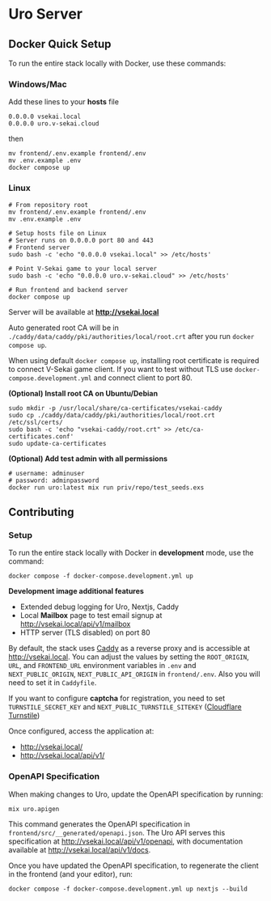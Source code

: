 # Uro Server
## Docker Quick Setup

To run the entire stack locally with Docker, use these commands:

### Windows/Mac

Add these lines to your **hosts** file
```
0.0.0.0 vsekai.local
0.0.0.0 uro.v-sekai.cloud
```
then
```
mv frontend/.env.example frontend/.env
mv .env.example .env
docker compose up
```
### Linux
```
# From repository root
mv frontend/.env.example frontend/.env
mv .env.example .env

# Setup hosts file on Linux
# Server runs on 0.0.0.0 port 80 and 443
# Frontend server
sudo bash -c 'echo "0.0.0.0 vsekai.local" >> /etc/hosts'

# Point V-Sekai game to your local server
sudo bash -c 'echo "0.0.0.0 uro.v-sekai.cloud" >> /etc/hosts'

# Run frontend and backend server
docker compose up
```

Server will be available at **http://vsekai.local**

Auto generated root CA will be in `./caddy/data/caddy/pki/authorities/local/root.crt` after you run `docker compose up`.

When using default `docker compose up`, installing root certificate is required to connect V-Sekai game client. 
If you want to test without TLS use `docker-compose.development.yml` and connect client to port 80.

**(Optional) Install root CA on Ubuntu/Debian**
```
sudo mkdir -p /usr/local/share/ca-certificates/vsekai-caddy
sudo cp ./caddy/data/caddy/pki/authorities/local/root.crt /etc/ssl/certs/
sudo bash -c 'echo "vsekai-caddy/root.crt" >> /etc/ca-certificates.conf'
sudo update-ca-certificates
```

**(Optional) Add test admin with all permissions**
```
# username: adminuser
# password: adminpassword
docker run uro:latest mix run priv/repo/test_seeds.exs
```

## Contributing

### Setup

To run the entire stack locally with Docker in **development** mode, use the command:
```
docker compose -f docker-compose.development.yml up
```
**Development image additional features**
- Extended debug logging for Uro, Nextjs, Caddy
- Local **Mailbox** page to test email signup at http://vsekai.local/api/v1/mailbox
- HTTP server (TLS disabled) on port 80

By default, the stack uses [Caddy](https://caddyserver.com/) as a reverse proxy and is accessible at http://vsekai.local. You can adjust the values by setting the `ROOT_ORIGIN`, `URL`, and `FRONTEND_URL` environment variables in `.env` and `NEXT_PUBLIC_ORIGIN`, `NEXT_PUBLIC_API_ORIGIN` in `frontend/.env`. Also you will need to set it in `Caddyfile`.

If you want to configure **captcha** for registration, you need to set `TURNSTILE_SECRET_KEY` and `NEXT_PUBLIC_TURNSTILE_SITEKEY` ([Cloudflare Turnstile](https://developers.cloudflare.com/turnstile/get-started/))

Once configured, access the application at:
- http://vsekai.local/
- http://vsekai.local/api/v1/

### OpenAPI Specification

When making changes to Uro, update the OpenAPI specification by running:
```
mix uro.apigen
```
This command generates the OpenAPI specification in `frontend/src/__generated/openapi.json`. The Uro API serves this specification at http://vsekai.local/api/v1/openapi, with documentation available at http://vsekai.local/api/v1/docs.

Once you have updated the OpenAPI specification, to regenerate the client in the frontend (and your editor), run:
```
docker compose -f docker-compose.development.yml up nextjs --build
```
